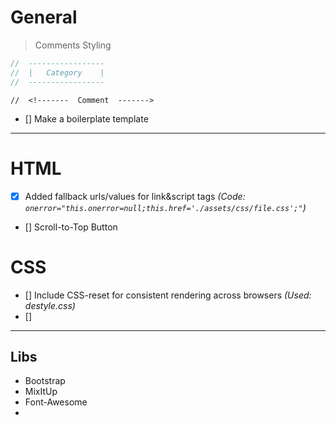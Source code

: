 # General

> Comments Styling

```js
//  -----------------
//  |   Category    |
//  -----------------
```
`//  <!-------  Comment  ------->`

- [] Make a boilerplate template

<hr>

# HTML

- [x] Added fallback urls/values for link&script tags _(Code: `onerror="this.onerror=null;this.href='./assets/css/file.css';"`)_
- [] Scroll-to-Top Button

# CSS

- [] Include CSS-reset for consistent rendering across browsers _(Used: destyle.css)_
- [] 

<hr>

## Libs

- Bootstrap
- MixItUp
- Font-Awesome
- 